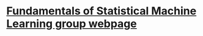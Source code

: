 # [Fundamentals of Statistical Machine Learning group webpage](https://github.com/HugoBlox/theme-academic-cv)
